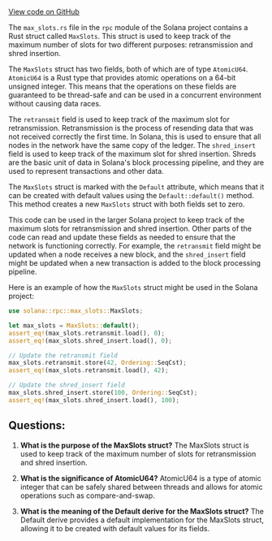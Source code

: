 
[View code on GitHub](https://github.com/solana-labs/solana/blob/master/rpc/src/max_slots.rs)

The `max_slots.rs` file in the `rpc` module of the Solana project contains a Rust struct called `MaxSlots`. This struct is used to keep track of the maximum number of slots for two different purposes: retransmission and shred insertion. 

The `MaxSlots` struct has two fields, both of which are of type `AtomicU64`. `AtomicU64` is a Rust type that provides atomic operations on a 64-bit unsigned integer. This means that the operations on these fields are guaranteed to be thread-safe and can be used in a concurrent environment without causing data races.

The `retransmit` field is used to keep track of the maximum slot for retransmission. Retransmission is the process of resending data that was not received correctly the first time. In Solana, this is used to ensure that all nodes in the network have the same copy of the ledger. The `shred_insert` field is used to keep track of the maximum slot for shred insertion. Shreds are the basic unit of data in Solana's block processing pipeline, and they are used to represent transactions and other data.

The `MaxSlots` struct is marked with the `Default` attribute, which means that it can be created with default values using the `Default::default()` method. This method creates a new `MaxSlots` struct with both fields set to zero.

This code can be used in the larger Solana project to keep track of the maximum slots for retransmission and shred insertion. Other parts of the code can read and update these fields as needed to ensure that the network is functioning correctly. For example, the `retransmit` field might be updated when a node receives a new block, and the `shred_insert` field might be updated when a new transaction is added to the block processing pipeline.

Here is an example of how the `MaxSlots` struct might be used in the Solana project:

```rust
use solana::rpc::max_slots::MaxSlots;

let max_slots = MaxSlots::default();
assert_eq!(max_slots.retransmit.load(), 0);
assert_eq!(max_slots.shred_insert.load(), 0);

// Update the retransmit field
max_slots.retransmit.store(42, Ordering::SeqCst);
assert_eq!(max_slots.retransmit.load(), 42);

// Update the shred_insert field
max_slots.shred_insert.store(100, Ordering::SeqCst);
assert_eq!(max_slots.shred_insert.load(), 100);
```
## Questions: 
 1. **What is the purpose of the MaxSlots struct?** 
The MaxSlots struct is used to keep track of the maximum number of slots for retransmission and shred insertion.

2. **What is the significance of AtomicU64?** 
AtomicU64 is a type of atomic integer that can be safely shared between threads and allows for atomic operations such as compare-and-swap.

3. **What is the meaning of the Default derive for the MaxSlots struct?** 
The Default derive provides a default implementation for the MaxSlots struct, allowing it to be created with default values for its fields.